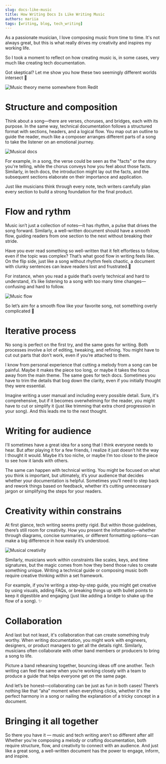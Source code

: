 ```yaml
---
slug: docs-like-music
title: How Writing Docs Is Like Writing Music
authors: mariia
tags: [writing, blog, tech_writing]
---
```


As a passionate musician, I love composing music from time to time. It's not always great, but this is what really drives my creativity and inspires my working life.

So I took a moment to reflect on how creating music is, in some cases, very much like creating tech documentation.

Got skeptical? Let me show you how these two seemingly different worlds intersect 🤗

![Music theory meme somewhere from Redit](./music-theory.webp)
<!--truncate-->


# Structure and composition

Think about a song—there are verses, choruses, and bridges, each with its purpose. In the same way, technical documentation follows a structured format with sections, headers, and a logical flow. You map out an outline to guide the reader, much like a composer arranges different parts of a song to take the listener on an emotional journey.

![Musical docs](./musical-docs0.webp)

For example, in a song, the verse could be seen as the "facts" or the story you're telling, while the chorus conveys how you feel about those facts. Similarly, in tech docs, the introduction might lay out the facts, and the subsequent sections elaborate on their importance and application.

Just like musicians think through every note, tech writers carefully plan every section to build a strong foundation for the final product.

# Flow and rythm

Music isn’t just a collection of notes—it has rhythm, a pulse that drives the song forward. Similarly, a well-written document should have a smooth flow, guiding readers from one section to the next without breaking their stride.

Have you ever read something so well-written that it felt effortless to follow, even if the topic was complex? That’s what good flow in writing feels like. On the flip side, just like a song without rhythm feels chaotic, a document with clunky sentences can leave readers lost and frustrated.🙈

For instance, when you read a guide that’s overly technical and hard to understand, it’s like listening to a song with too many time changes—confusing and hard to follow.

![Music flow](./musical-docs3.webp)

So let’s aim for a smooth flow like your favorite song, not something overly complicated 👏

 # Iterative process

No song is perfect on the first try, and the same goes for writing. Both processes involve a lot of editing, tweaking, and refining. You might have to cut out parts that don’t work, even if you’re attached to them.

I know from personal experience that cutting a melody from a song can be painful. Maybe it makes the piece too long, or maybe it takes the focus away from the main theme. The same goes for tech docs. Sometimes you have to trim the details that bog down the clarity, even if you initially thought they were essential.

Imagine writing a user manual and including every possible detail. Sure, it's comprehensive, but if it becomes overwhelming for the reader, you might have to cut or simplify it (just like trimming that extra chord progression in your song). And this leads me to the next thought.

# Writing for audience

 I’ll sometimes have a great idea for a song that I think everyone needs to hear. But after playing it for a few friends, I realize it just doesn’t hit the way I thought it would. Maybe it’s too niche, or maybe I’m too close to the piece to see how it lands with others.

The same can happen with technical writing. You might be focused on what you think is important, but ultimately, it’s your audience that decides whether your documentation is helpful. Sometimes you’ll need to step back and rework things based on feedback, whether it’s cutting unnecessary jargon or simplifying the steps for your readers.

# Creativity within constrains

At first glance, tech writing seems pretty rigid. But within those guidelines, there’s still room for creativity. How you present the information—whether through diagrams, concise summaries, or different formatting options—can make a big difference in how easily it’s understood.

![Musical creativity](./musical-docs4.webp)

Similarly, musicians work within constraints like scales, keys, and time signatures, but the magic comes from how they bend those rules to create something unique. Writing a technical guide or composing music both require creative thinking within a set framework.

For example, if you’re writing a step-by-step guide, you might get creative by using visuals, adding FAQs, or breaking things up with bullet points to keep it digestible and engaging (just like adding a bridge to shake up the flow of a song). ✨

# Collaboration

And last but not least, it's collaboration that can create something truly worthy. When writing documentation, you might work with engineers, designers, or product managers to get all the details right. Similarly, musicians often collaborate with other band members or producers to bring a song to life.

Picture a band rehearsing together, bouncing ideas off one another. Tech writing can feel the same when you’re working closely with a team to produce a guide that helps everyone get on the same page.

And let’s be honest—collaborating can be just as fun in both cases! There’s nothing like that “aha” moment when everything clicks, whether it's the perfect harmony in a song or nailing the explanation of a tricky concept in a document.

# Bringing it all together

So there you have it — music and tech writing aren’t so different after all! Whether you're composing a melody or crafting documentation, both require structure, flow, and creativity to connect with an audience. And just like a great song, a well-written document has the power to engage, inform, and inspire.